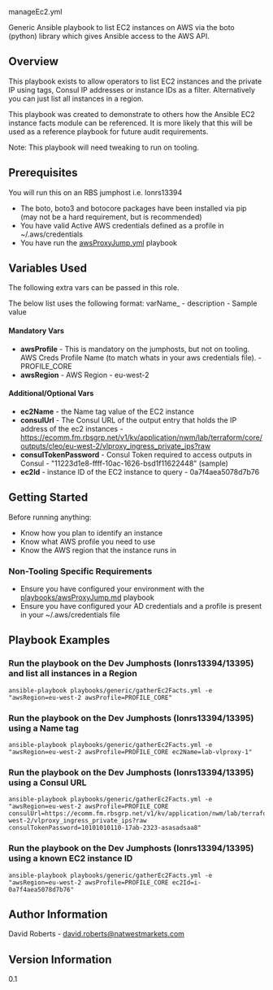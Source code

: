 manageEc2.yml 

Generic Ansible playbook to list EC2 instances on AWS via the boto (python) library which gives Ansible access to the AWS API.

## Overview
 
This playbook exists to allow operators to list EC2 instances and the private IP using tags, Consul IP addresses or instance IDs as a filter. Alternatively you can just list all instances in a region.

This playbook was created to demonstrate to others how the Ansible EC2 instance facts module can be referenced. It is more likely that this will be used as a reference playbook for future audit requirements.

Note: This playbook will need tweaking to run on tooling.

## Prerequisites

You will run this on an RBS jumphost i.e. lonrs13394
 
* The boto, boto3 and botocore packages have been installed via pip (may not be a hard requirement, but is recommended)
* You have valid Active AWS credentials defined as a profile in ~/.aws/credentials 
* You have run the [awsProxyJump.yml](../awsProxyJump.yml) playbook

## Variables Used

The following extra vars can be passed in this role.

The below list uses the following format: varName_ - description - Sample value

#### Mandatory Vars

* __awsProfile__ - This is mandatory on the jumphosts, but not on tooling. AWS Creds Profile Name (to match whats in your aws credentials file). - PROFILE_CORE
* __awsRegion__ - AWS Region - eu-west-2

#### Additional/Optional Vars

* __ec2Name__ -  the Name tag value of the EC2 instance
* __consulUrl__ -  The Consul URL of the output entry that holds the IP address of the ec2 instances - https://ecomm.fm.rbsgrp.net/v1/kv/application/nwm/lab/terraform/core/outputs/cleo/eu-west-2/vlproxy_ingress_private_ips?raw 
* __consulTokenPassword__ - Consul Token required to access outputs in Consul - "11223d1e8-ffff-10ac-1626-bsd1f11622448" (sample)
* __ec2Id__ - instance ID of the EC2 instance to query - 0a7f4aea5078d7b76

## Getting Started
Before running anything:
* Know how you plan to identify an instance
* Know what AWS profile you need to use
* Know the AWS region that the instance runs in

### Non-Tooling Specific Requirements
* Ensure you have configured your environment with the [playbooks/awsProxyJump.md](playbooks/awsProxyJump.md) playbook
* Ensure you have configured your AD credentials and a profile is present in your ~/.aws/credentials file


## Playbook Examples

### Run the playbook on the Dev Jumphosts (lonrs13394/13395) and list all instances in a Region

```
ansible-playbook playbooks/generic/gatherEc2Facts.yml -e "awsRegion=eu-west-2 awsProfile=PROFILE_CORE"

```
### Run the playbook on the Dev Jumphosts (lonrs13394/13395) using a Name tag

```
ansible-playbook playbooks/generic/gatherEc2Facts.yml -e "awsRegion=eu-west-2 awsProfile=PROFILE_CORE ec2Name=lab-vlproxy-1"

```
### Run the playbook on the Dev Jumphosts (lonrs13394/13395) using a Consul URL

```
ansible-playbook playbooks/generic/gatherEc2Facts.yml -e "awsRegion=eu-west-2 awsProfile=PROFILE_CORE consulUrl=https://ecomm.fm.rbsgrp.net/v1/kv/application/nwm/lab/terraform/core/outputs/cleo/eu-west-2/vlproxy_ingress_private_ips?raw consulTokenPassword=10101010110-17ab-2323-asasadsaa8"

```
### Run the playbook on the Dev Jumphosts (lonrs13394/13395) using a known EC2 instance ID

```
ansible-playbook playbooks/generic/gatherEc2Facts.yml -e "awsRegion=eu-west-2 awsProfile=PROFILE_CORE ec2Id=i-0a7f4aea5078d7b76"

```

## Author Information
David Roberts - david.roberts@natwestmarkets.com

## Version Information
0.1


